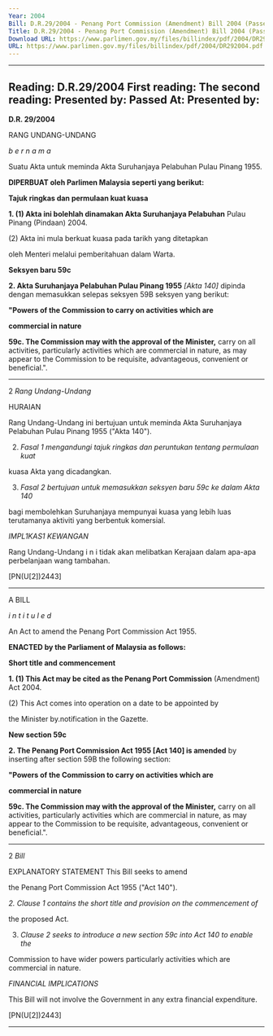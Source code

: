 ```yaml
---
Year: 2004
Bill: D.R.29/2004 - Penang Port Commission (Amendment) Bill 2004 (Passed)
Title: D.R.29/2004 - Penang Port Commission (Amendment) Bill 2004 (Passed)
Download URL: https://www.parlimen.gov.my/files/billindex/pdf/2004/DR292004.pdf
URL: https://www.parlimen.gov.my/files/billindex/pdf/2004/DR292004.pdf
---
```

---
Reading:
D.R.29/2004
First reading:
The second reading:
Presented by:
Passed At:
Presented by:
---

**D.R. 29/2004**

RANG UNDANG-UNDANG

_b e r n a m a_

Suatu Akta untuk meminda Akta Suruhanjaya Pelabuhan Pulau
Pinang 1955.

**DIPERBUAT oleh Parlimen Malaysia seperti yang berikut:**

**Tajuk ringkas dan permulaan kuat kuasa**

**1. (1) Akta ini bolehlah dinamakan Akta Suruhanjaya Pelabuhan**
Pulau Pinang (Pindaan) 2004.

(2) Akta ini mula berkuat kuasa pada tarikh yang ditetapkan

oleh Menteri melalui pemberitahuan dalam Warta.

**Seksyen baru 59c**

**2. Akta Suruhanjaya Pelabuhan Pulau Pinang 1955** _[Akta 140]_
dipinda dengan memasukkan selepas seksyen 59B seksyen yang
berikut:

**"Powers of the Commission to carry on activities which are**

**commercial in nature**

**59c. The Commission may with the approval of the Minister,**
carry on all activities, particularly activities which are
commercial in nature, as may appear to the Commission to be
requisite, advantageous, convenient or beneficial.".


-----

2 _Rang Undang-Undang_

HURAIAN

Rang Undang-Undang ini bertujuan untuk meminda Akta Suruhanjaya Pelabuhan
Pulau Pinang 1955 ("Akta 140").

2. _Fasal 1 mengandungi tajuk ringkas dan peruntukan tentang permulaan kuat_

kuasa Akta yang dicadangkan.

3. _Fasal 2 bertujuan untuk memasukkan seksyen baru 59c ke dalam Akta 140_

bagi membolehkan Suruhanjaya mempunyai kuasa yang lebih luas terutamanya
aktiviti yang berbentuk komersial.

_IMPL1KAS1 KEWANGAN_

Rang Undang-Undang i n i  tidak akan melibatkan Kerajaan dalam apa-apa
perbelanjaan wang tambahan.

[PN(U[2])2443]


-----

A BILL

_i n t i t u l e d_

An Act to amend the Penang Port Commission Act 1955.

**ENACTED by the Parliament of Malaysia as follows:**

**Short title and commencement**

**1. (1) This Act may be cited as the Penang Port Commission**
(Amendment) Act 2004.

(2) This Act comes into operation on a date to be appointed by

the Minister by.notification in the Gazette.

**New section 59c**

**2. The Penang Port Commission Act 1955 [Act 140] is amended**
by inserting after section 59B the following section:

**"Powers of the Commission to carry on activities which are**

**commercial in nature**

**59c. The Commission may with the approval of the Minister,**
carry on all activities, particularly activities which are
commercial in nature, as may appear to the Commission to
be requisite, advantageous, convenient or beneficial.".


-----

2 _Bill_

EXPLANATORY STATEMENT This Bill seeks to amend

the Penang Port Commission Act 1955 ("Act 140").

_2._ _Clause 1 contains the short title and provision on the commencement of_

the proposed Act.

3. _Clause 2 seeks to introduce a new section 59c into Act 140 to enable the_

Commission to have wider powers particularly activities which are commercial
in nature.

_FINANCIAL IMPLICATIONS_

This Bill will not involve the Government in any extra financial expenditure.

[PN(U[2])2443]


-----

